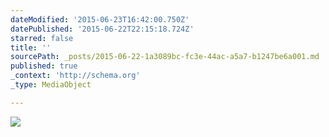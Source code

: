 ```yaml
---
dateModified: '2015-06-23T16:42:00.750Z'
datePublished: '2015-06-22T22:15:18.724Z'
starred: false
title: ''
sourcePath: _posts/2015-06-22-1a3089bc-fc3e-44ac-a5a7-b1247be6a001.md
published: true
_context: 'http://schema.org'
_type: MediaObject

---
```

![](https://the-grid-user-content.s3-us-west-2.amazonaws.com/f40c2838-dec2-4b68-bc14-906c6cdab002.jpg)